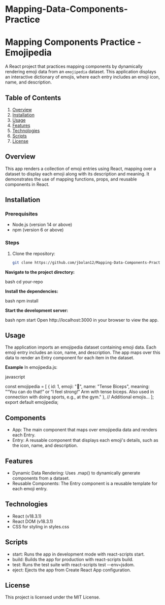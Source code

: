 # Mapping-Data-Components-Practice

# Mapping Components Practice - Emojipedia

A React project that practices mapping components by dynamically rendering emoji data from an `emojipedia` dataset. This application displays an interactive dictionary of emojis, where each entry includes an emoji icon, name, and description.

## Table of Contents

1. [Overview](#overview)
2. [Installation](#installation)
3. [Usage](#usage)
4. [Features](#features)
5. [Technologies](#technologies)
6. [Scripts](#scripts)
7. [License](#license)

## Overview

This app renders a collection of emoji entries using React, mapping over a dataset to display each emoji along with its description and meaning. It demonstrates the use of mapping functions, props, and reusable components in React.

## Installation

### Prerequisites

- Node.js (version 14 or above)
- npm (version 6 or above)

### Steps

1. Clone the repository:

   ```bash
   git clone https://github.com/jbolan12/Mapping-Data-Components-Practice.git

**Navigate to the project directory:**

bash
cd your-repo

**Install the dependencies:**

bash
npm install

**Start the development server:**

bash
npm start
Open http://localhost:3000 in your browser to view the app.

## Usage
The application imports an emojipedia dataset containing emoji data. Each emoji entry includes an icon, name, and description. The app maps over this data to render an Entry component for each item in the dataset.

**Example**
In emojipedia.js:

javascript

const emojipedia = [
  {
    id: 1,
    emoji: "💪",
    name: "Tense Biceps",
    meaning:
      "“You can do that!” or “I feel strong!” Arm with tense biceps. Also used in connection with doing sports, e.g., at the gym."
  },
  // Additional emojis...
];
export default emojipedia;


## Components
- App: The main component that maps over emojipedia data and renders each Entry.
- Entry: A reusable component that displays each emoji's details, such as the icon, name, and description.

## Features
- Dynamic Data Rendering: Uses .map() to dynamically generate components from a dataset.
- Reusable Components: The Entry component is a reusable template for each emoji entry.

## Technologies
- React (v18.3.1)
- React DOM (v18.3.1)
- CSS for styling in styles.css

## Scripts
- start: Runs the app in development mode with react-scripts start.
- build: Builds the app for production with react-scripts build.
- test: Runs the test suite with react-scripts test --env=jsdom.
- eject: Ejects the app from Create React App configuration.


## License
This project is licensed under the MIT License.
